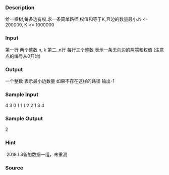 
### Description
给一棵树,每条边有权.求一条简单路径,权值和等于K,且边的数量最小.N <= 200000, K <= 1000000

### Input
第一行 两个整数 n, k
第二..n行 每行三个整数 表示一条无向边的两端和权值 (注意点的编号从0开始)
### Output
一个整数 表示最小边数量 如果不存在这样的路径 输出-1
### Sample Input
4 3
0 1 1
1 2 2
1 3 4

### Sample Output
2

### Hint
 2018.1.3新加数据一组，未重测
### Source
